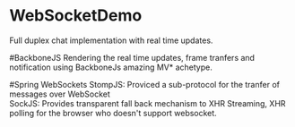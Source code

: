 # WebSocketDemo
Full duplex chat implementation with real time updates.

#BackboneJS
Rendering the real time updates, frame tranfers and notification using BackboneJs amazing MV* achetype.

#Spring WebSockets
StompJS: Proviced a sub-protocol for the tranfer of messages over WebSocket<br>
SockJS: Provides transparent fall back mechanism to XHR Streaming, XHR polling for the browser who doesn't support websocket.
